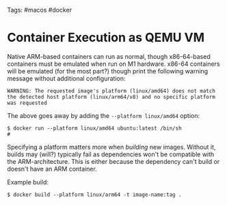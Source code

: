 Tags: #macos #docker

# Container Execution as QEMU VM
Native ARM-based containers can run as normal, though x86-64-based containers must be emulated when run on M1 hardware.  x86-64 containers will be emulated (for the most part?) though print the following warning message without additional configuration:

```shell
WARNING: The requested image's platform (linux/amd64) does not match the detected host platform (linux/arm64/v8) and no specific platform was requested
```

The above goes away by adding the `--platform linux/amd64` option:
```shell
$ docker run --platform linux/amd64 ubuntu:latest /bin/sh
#
```

Specifying a platform matters more when _building_ new images.  Without it, builds may (will?) typically fail as dependencies won't be compatible with the ARM-architecture.  This is either because the dependency can't build or doesn't have an ARM container.

Example build:
```shell
$ docker build --platform linux/arm64 -t image-name:tag .
```
